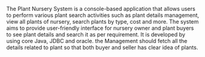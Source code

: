 The Plant Nursery System is a console-based application that allows users to perform various plant search activities such as plant details management, view all plants of nursery, search plants by type, cost and more. The system aims to provide user-friendly interface for nursery owner and plant buyers to see plant details and search it as per requirement.
It is developed by using core Java, JDBC and oracle.
the Management should fetch all the details related to plant so that both buyer and seller has clear idea of plants.
